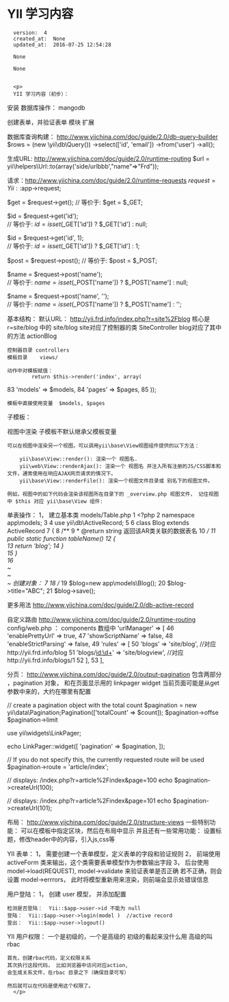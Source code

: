 
  # YII 学习内容

      version:  4
      created_at:  None
      updated_at:  2016-07-25 12:54:28

      None

      None


      <p>
      YII 学习内容（初步）：
  安装
 数据库操作： mangodb


 创建表单，并验证表单
模块
扩展



数据库查询构建： http://www.yiichina.com/doc/guide/2.0/db-query-builder
	$rows = (new \yii\db\Query())
    ->select(['id', 'email'])
    ->from('user')
    ->all();

生成URL: http://www.yiichina.com/doc/guide/2.0/runtime-routing
$url = yii\helpers\Url::to(array('side/urlbbb',"name"=>"Frd"));


请求：http://www.yiichina.com/doc/guide/2.0/runtime-requests
$request = Yii::$app->request;

$get = $request->get(); 
// 等价于: $get = $_GET;

$id = $request->get('id');   
// 等价于: $id = isset($_GET['id']) ? $_GET['id'] : null;

$id = $request->get('id', 1);   
// 等价于: $id = isset($_GET['id']) ? $_GET['id'] : 1;

$post = $request->post(); 
// 等价于: $post = $_POST;

$name = $request->post('name');   
// 等价于: $name = isset($_POST['name']) ? $_POST['name'] : null;

$name = $request->post('name', '');   
// 等价于: $name = isset($_POST['name']) ? $_POST['name'] : '';


基本结构：
	默认URL： http://yii.frd.info/index.php?r=site%2Fblog
	核心是 r=site/blog  中的 site/blog
	site对应了控制器的类  SiteController 
	blog对应了其中的方法 actionBlog
	
	控制器目录 controllers
	模板目录    views/
	
	动作中对模板赋值：
		    return $this->render('index', array(
 83           'models' => $models,
 84           'pages' => $pages,
 85        ));

	模板中直接使用变量  $models, $pages 

子模板：

视图中渲染
		子模板不默认继承父模板变量

	可以在视图中渲染另一个视图，可以调用yii\base\View视图组件提供的以下方法：

	    yii\base\View::render(): 渲染一个 视图名.
	    yii\web\View::renderAjax(): 渲染一个 视图名 并注入所有注册的JS/CSS脚本和文件，通常使用在响应AJAX网页请求的情况下。
	    yii\base\View::renderFile(): 渲染一个视图文件目录或 别名下的视图文件。

	例如，视图中的如下代码会渲染该视图所在目录下的 _overview.php 视图文件， 记住视图中 $this 对应 yii\base\View 组件:



单表操作：
	1， 建立基本类  models/Table.php
	 1 <?php
  2    namespace app\models;
  3 
  4    use yii\db\ActiveRecord;
  5 
  6    class Blog extends ActiveRecord
  7    {
  8       /**
  9       * @return string 返回该AR类关联的数据表名
 10       */
 11       public static function tableName()
 12       {                  
 13          return 'blog';
 14       }                                 
 15    }                                 
 16                                      
~                                                                                                                    
~                                                                                                                    
~           创建对象：
			7 
 18    /*
 19    $blog=new app\models\Blog();
 20    $blog->title="ABC";
 21    $blog->save();

更多用法
	http://www.yiichina.com/doc/guide/2.0/db-active-record


自定义路由  http://www.yiichina.com/doc/guide/2.0/runtime-routing
	config/web.php ： components 数组中
	    'urlManager' => [
 46         'enablePrettyUrl' => true,
 47         'showScriptName' => false,
 48         'enableStrictParsing' => false,
 49         'rules' => [
 50         'blogs' => 'site/blog', //对应http://yii.frd.info/blog
 51         'blogs/<id:\d+>' => 'site/blogview',  //对应http://yii.frd.info/blogs/1
 52         ],
 53         ],

	


分页： http://www.yiichina.com/doc/guide/2.0/output-pagination
	包含两部分 ，pagination 对象， 和在页面显示用的 linkpager widget
	当前页面可能是从get参数中来的，大约在哪里有配置
	
// create a pagination object with the total count
$pagination = new  yii\data\Pagination;Pagination(['totalCount' => $count]);
$pagination->offse
$pagination->limit

use yii\widgets\LinkPager;

echo LinkPager::widget([
    'pagination' => $pagination,
]);


// If you do not specify this, the currently requested route will be used
$pagination->route = 'article/index';

// displays: /index.php?r=article%2Findex&page=100
echo $pagination->createUrl(100);

// displays: /index.php?r=article%2Findex&page=101
echo $pagination->createUrl(101);


布局： http://www.yiichina.com/doc/guide/2.0/structure-views
	一些特别功能： 可以在模板中指定区块，然后在布局中显示
	并且还有一些常用功能： 设置标题，修改header中的内容，引入js,css等

YII 表单：
	1， 需要创建一个表单模型，定义表单的字段和验证规则
	2， 前端使用activeForm 类来输出，这个类需要表单模型作为参数输出字段
	3， 后台使用 model->load(REQUEST), model->validate 来验证表单是否正确
		若不正确，则会设置 model->errrors，
		此时将模型重新用来渲染，则前端会显示处错误信息

用户登陆：
	1， 创建  user 模型， 并添加配置
	
	检测是否登陆：  Yii::$app->user->id 不能为 null
	登陆：  Yii::$app->user->login(model )  //active record
	登出：  Yii::$app->user->logout()


YII 用户权限：
	一个是初级的，一个是高级的
	初级的看起来没什么用
	高级的叫rbac

	首先，创建rbac代码，定义权限关系
	其次执行这段代码， 比如浏览器中访问对应action,
	会生成关系文件，在rbac 目录之下（确保目录可写）

	然后就可以在代码是使用这个权限了。
      </p>

  